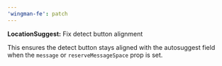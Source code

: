 ```yaml
---
'wingman-fe': patch
---
```


**LocationSuggest:** Fix detect button alignment

This ensures the detect button stays aligned with the autosuggest field when the `message` or `reserveMessageSpace` prop is set.
